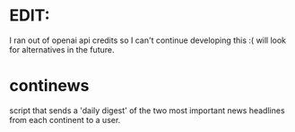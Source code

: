 # EDIT:  
I ran out of openai api credits so I can't continue developing this :( will look for alternatives in the future. 

# continews
script that sends a 'daily digest' of the two most important news headlines from each continent to a user.
